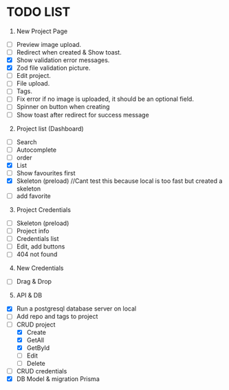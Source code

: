 # TODO LIST
1. New Project Page
- [ ] Preview image upload.
- [ ] Redirect when created & Show toast.
- [x] Show validation error messages.
- [x] Zod file validation picture.
- [ ] Edit project.
- [ ] File upload.
- [ ] Tags.
- [ ] Fix error if no image is uploaded, it should be an optional field.
- [ ] Spinner on button when creating
- [ ] Show toast after redirect for success message

2. Project list (Dashboard)
- [ ] Search
- [ ] Autocomplete
- [ ] order 
- [x] List
- [ ] Show favourites first
- [x] Skeleton (preload) //Cant test this because local is too fast but created a skeleton
- [ ] add favorite

3. Project Credentials
- [ ] Skeleton (preload)
- [ ] Project info
- [ ] Credentials list
- [ ] Edit, add buttons
- [ ] 404 not found

4. New Credentials
- [ ] Drag & Drop 

5. API & DB
- [x] Run a postgresql database server on local
- [ ] Add repo and tags to project
- [ ] CRUD project  
    - [x] Create
    - [x] GetAll
    - [x] GetById
    - [ ] Edit
    - [ ] Delete
- [ ] CRUD credentials
- [x] DB Model & migration Prisma